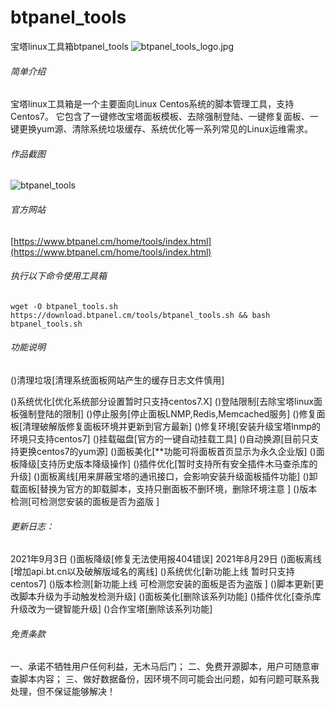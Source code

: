 # btpanel_tools
宝塔linux工具箱btpanel_tools
![btpanel_tools_logo.jpg](https://www.baota.me/usr/uploads/2021/09/3700702451.jpg)

###### 简单介绍
宝塔linux工具箱是一个主要面向Linux Centos系统的脚本管理工具，支持Centos7。
它包含了一键修改宝塔面板模板、去除强制登陆、一键修复面板、一键更换yum源、清除系统垃圾缓存、系统优化等一系列常见的Linux运维需求。
###### 作品截图
 ![btpanel_tools](https://www.baota.me/usr/uploads/2021/09/4224440773.jpg) 
###### 官方网站
 [https://www.btpanel.cm/home/tools/index.html](https://www.btpanel.cm/home/tools/index.html) 
###### 执行以下命令使用工具箱
```shell-session
wget -O btpanel_tools.sh https://download.btpanel.cm/tools/btpanel_tools.sh && bash btpanel_tools.sh
``` 
###### 功能说明
()清理垃圾[清理系统面板网站产生的缓存日志文件慎用] 

()系统优化[优化系统部分设置暂时只支持centos7.X] 
()登陆限制[去除宝塔linux面板强制登陆的限制]
()停止服务[停止面板LNMP,Redis,Memcached服务]
()修复面板[清理破解版修复面板环境并更新到官方最新]
()修复环境[安装升级宝塔lnmp的环境只支持centos7]
()挂载磁盘[官方的一键自动挂载工具]
()自动换源[目前只支持更换centos7的yum源]
()面板美化[**功能可将面板首页显示为永久企业版]
()面板降级[支持历史版本降级操作]
()插件优化[暂时支持所有安全插件木马查杀库的升级]
()面板离线[用来屏蔽宝塔的通讯接口，会影响安装升级面板插件功能]
()卸载面板[替换为官方的卸载脚本，支持只删面板不删环境，删除环境注意 ]
()版本检测[可检测您安装的面板是否为盗版 ]
###### 更新日志：
2021年9月3日
()面板降级[修复无法使用报404错误]
2021年8月29日
()面板离线[增加api.bt.cn以及破解版域名的离线]
()系统优化[新功能上线 暂时只支持centos7]
()版本检测[新功能上线 可检测您安装的面板是否为盗版 ]
()脚本更新[更改脚本升级为手动触发检测升级]
()面板美化[删除该系列功能]
()插件优化[查杀库升级改为一键智能升级]
()合作宝塔[删除该系列功能]
###### 免责条款
一、承诺不牺牲用户任何利益，无木马后门；
二、免费开源脚本，用户可随意审查脚本内容；
三、做好数据备份，因环境不同可能会出问题，如有问题可联系我处理，但不保证能够解决！
